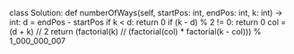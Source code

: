 class Solution:
    def numberOfWays(self, startPos: int, endPos: int, k: int) -> int:
        d = endPos - startPos
        if k < d:
            return 0
        if (k - d) % 2 != 0:
            return 0
        col = (d + k) // 2
        return (factorial(k) // (factorial(col) * factorial(k - col))) % 1_000_000_007
